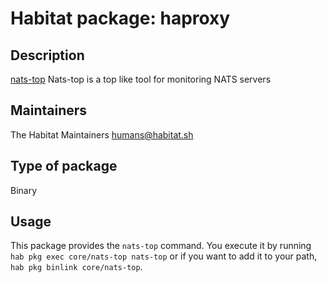 # Habitat package: haproxy

## Description 

[nats-top](https://github.com/nats-io/nats-top) Nats-top is a top like tool for monitoring NATS servers

## Maintainers

The Habitat Maintainers humans@habitat.sh

## Type of package

Binary

## Usage

This package provides the `nats-top` command.  You execute it by running `hab pkg exec core/nats-top nats-top` or if you want to add it to your path,  `hab pkg binlink core/nats-top`.


